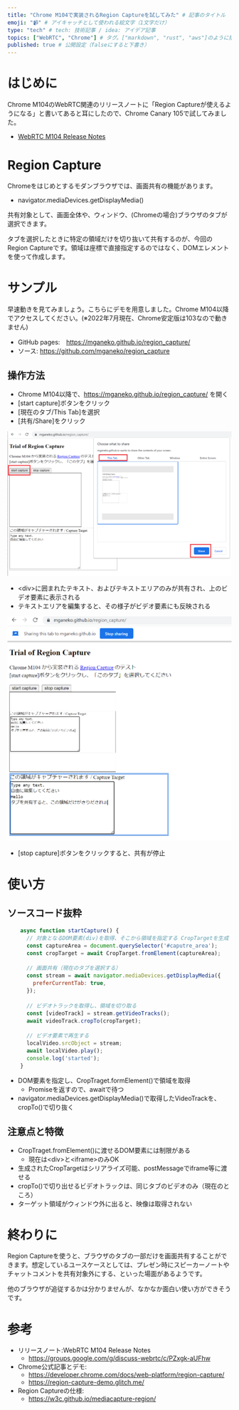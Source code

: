 ```yaml
---
title: "Chrome M104で実装されるRegion Captureを試してみた" # 記事のタイトル
emoji: "📹" # アイキャッチとして使われる絵文字（1文字だけ）
type: "tech" # tech: 技術記事 / idea: アイデア記事
topics: ["WebRTC", "Chrome"] # タグ。["markdown", "rust", "aws"]のように指定する
published: true # 公開設定（falseにすると下書き）
---
```


# はじめに

Chrome M104のWebRTC関連のリリースノートに「Region Captureが使えるようになる」と書いてあると耳にしたので、Chrome Canary 105で試してみました。
- [WebRTC M104 Release Notes](https://groups.google.com/g/discuss-webrtc/c/PZxgk-aUFhw)

# Region Capture

Chromeをはじめとするモダンブラウザでは、画面共有の機能があります。

-  navigator.mediaDevices.getDisplayMedia()

共有対象として、画面全体や、ウィンドウ、(Chromeの場合)ブラウザのタブが選択できます。

タブを選択したときに特定の領域だけを切り抜いて共有するのが、今回のRegion Captureです。領域は座標で直接指定するのではなく、DOMエレメントを使って作成します。

# サンプル

早速動きを見てみましょう。こちらにデモを用意しました。Chrome M104以降でアクセスしてください。(※2022年7月現在、Chrome安定版は103なので動きません)
- GitHub pages:　https://mganeko.github.io/region_capture/
- ソース: https://github.com/mganeko/region_capture

## 操作方法
- Chrome M104以降で、https://mganeko.github.io/region_capture/ を開く
- [start capture]ボタンをクリック
- [現在のタブ/This Tab]を選択
- [共有/Share]をクリック

![共有開始](/images/start_capture.png)

- &lt;div&gt;に囲まれたテキスト、およびテキストエリアのみが共有され、上のビデオ要素に表示される
- テキストエリアを編集すると、その様子がビデオ要素にも反映される

![共有中](/images/while_region_capture.png)

- [stop capture]ボタンをクリックすると、共有が停止

# 使い方

## ソースコード抜粋

```js
    async function startCapture() {
      // 対象となるDOM要素(div)を取得、そこから領域を指定する CropTargetを生成
      const captureArea = document.querySelector('#caputre_area');
      const cropTarget = await CropTarget.fromElement(captureArea);

      // 画面共有（現在のタブを選択する）
      const stream = await navigator.mediaDevices.getDisplayMedia({
        preferCurrentTab: true,
      });

      // ビデオトラックを取得し、領域を切り取る
      const [videoTrack] = stream.getVideoTracks();
      await videoTrack.cropTo(cropTarget);

      // ビデオ要素で再生する
      localVideo.srcObject = stream;
      await localVideo.play();
      console.log('started');
    }
```

- DOM要素を指定し、CropTraget.formElement()で領域を取得
  - Promiseを返すので、awaitで待つ
-  navigator.mediaDevices.getDisplayMedia()で取得したVideoTrackを、cropTo()で切り抜く

## 注意点と特徴

- CropTraget.fromElement()に渡せるDOM要素には制限がある
  - 現在は&lt;div&gt;と&lt;iframe&gt;のみOK
- 生成されたCropTargetはシリアライズ可能、postMessageでiframe等に渡せる
- cropTo()で切り出せるビデオトラックは、同じタブのビデオのみ（現在のところ）
- ターゲット領域がウィンドウ外に出ると、映像は取得されない

# 終わりに

Region Captureを使うと、ブラウザのタブの一部だけを画面共有することができます。想定しているユースケースとしては、プレゼン時にスピーカーノートやチャットコメントを共有対象外にする、といった場面があるようです。

他のブラウザが追従するかは分かりませんが、なかなか面白い使い方ができそうです。



# 参考

- リリースノート:WebRTC M104 Release Notes
  - https://groups.google.com/g/discuss-webrtc/c/PZxgk-aUFhw
- Chrome公式記事とデモ:
  - https://developer.chrome.com/docs/web-platform/region-capture/
  - https://region-capture-demo.glitch.me/
- Region Captureの仕様:
  - https://w3c.github.io/mediacapture-region/
